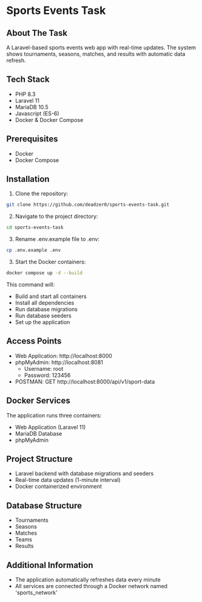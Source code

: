 # Sports Events Task

## About The Task
A Laravel-based sports events web app with real-time updates. The system shows tournaments, seasons, matches, and results with automatic data refresh.

## Tech Stack
- PHP 8.3
- Laravel 11
- MariaDB 10.5
- Javascript (ES-6)
- Docker & Docker Compose

## Prerequisites
- Docker
- Docker Compose

## Installation

1. Clone the repository:
```bash
git clone https://github.com/deadzer0/sports-events-task.git
```

2. Navigate to the project directory:
```bash
cd sports-events-task
```

3. Rename .env.example file to .env:
```bash
cp .env.example .env
```

3. Start the Docker containers:
```bash
docker compose up -d --build
```

This command will:
- Build and start all containers
- Install all dependencies
- Run database migrations
- Run database seeders
- Set up the application

## Access Points
- Web Application: http://localhost:8000
- phpMyAdmin: http://localhost:8081
    - Username: root
    - Password: 123456
- POSTMAN: GET http://localhost:8000/api/v1/sport-data

## Docker Services
The application runs three containers:
- Web Application (Laravel 11)
- MariaDB Database
- phpMyAdmin

## Project Structure
- Laravel backend with database migrations and seeders
- Real-time data updates (1-minute interval)
- Docker containerized environment

## Database Structure
- Tournaments
- Seasons
- Matches
- Teams
- Results

## Additional Information
- The application automatically refreshes data every minute
- All services are connected through a Docker network named 'sports_network'
